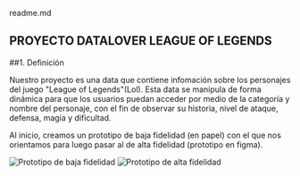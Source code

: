 readme.md

##                    PROYECTO DATALOVER LEAGUE OF LEGENDS

##1. Definición

Nuestro proyecto es una data que contiene infomación sobre los personajes del juego "League of Legends"(Lol). Esta data
se manipula de forma dinámica para que los usuarios puedan acceder por medio de la categoría y nombre del personaje,
con el fin de observar su historia, nivel de ataque, defensa, magia y dificultad. 

Al inicio, creamos un prototipo de baja fidelidad (en papel) con el que nos orientamos 
para luego pasar al de alta fidelidad (prototipo en figma).

![Prototipo de baja fidelidad](bajafidelidad.jpeg)
![Prototipo de alta fidelidad](altafidelidad.png)